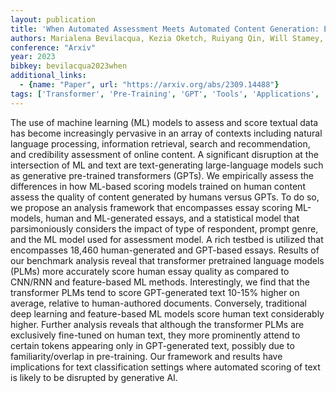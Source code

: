```yaml
---
layout: publication
title: 'When Automated Assessment Meets Automated Content Generation: Examining Text Quality In The Era Of Gpts'
authors: Marialena Bevilacqua, Kezia Oketch, Ruiyang Qin, Will Stamey, Xinyuan Zhang, Yi Gan, Kai Yang, Ahmed Abbasi
conference: "Arxiv"
year: 2023
bibkey: bevilacqua2023when
additional_links:
  - {name: "Paper", url: "https://arxiv.org/abs/2309.14488"}
tags: ['Transformer', 'Pre-Training', 'GPT', 'Tools', 'Applications', 'RAG', 'Model Architecture', 'Reinforcement Learning', 'Training Techniques', 'Pretraining Methods', 'Prompting']
---
```

The use of machine learning (ML) models to assess and score textual data has
become increasingly pervasive in an array of contexts including natural
language processing, information retrieval, search and recommendation, and
credibility assessment of online content. A significant disruption at the
intersection of ML and text are text-generating large-language models such as
generative pre-trained transformers (GPTs). We empirically assess the
differences in how ML-based scoring models trained on human content assess the
quality of content generated by humans versus GPTs. To do so, we propose an
analysis framework that encompasses essay scoring ML-models, human and
ML-generated essays, and a statistical model that parsimoniously considers the
impact of type of respondent, prompt genre, and the ML model used for
assessment model. A rich testbed is utilized that encompasses 18,460
human-generated and GPT-based essays. Results of our benchmark analysis reveal
that transformer pretrained language models (PLMs) more accurately score human
essay quality as compared to CNN/RNN and feature-based ML methods.
Interestingly, we find that the transformer PLMs tend to score GPT-generated
text 10-15% higher on average, relative to human-authored documents.
Conversely, traditional deep learning and feature-based ML models score human
text considerably higher. Further analysis reveals that although the
transformer PLMs are exclusively fine-tuned on human text, they more
prominently attend to certain tokens appearing only in GPT-generated text,
possibly due to familiarity/overlap in pre-training. Our framework and results
have implications for text classification settings where automated scoring of
text is likely to be disrupted by generative AI.
